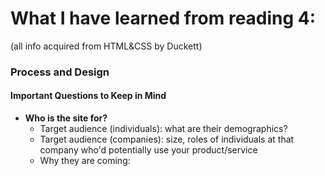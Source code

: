 # What I have learned from reading 4:
(all info acquired from HTML&CSS by Duckett)

### Process and Design
#### Important Questions to Keep in Mind
* **Who is the site for?**
    * Target audience (individuals): what are their demographics?
    * Target audience (companies): size, roles of individuals at that company who'd potentially use your product/service
    * Why they are coming: 

